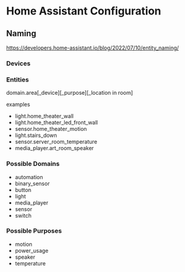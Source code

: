 # Home Assistant Configuration

## Naming
https://developers.home-assistant.io/blog/2022/07/10/entity_naming/

### Devices

### Entities
domain.area[_device][_purpose][_location in room]

examples

- light.home_theater_wall
- light.home_theater_led_front_wall
- sensor.home_theater_motion
- light.stairs_down
- sensor.server_room_temperature
- media_player.art_room_speaker

### Possible Domains

- automation
- binary_sensor
- button
- light
- media_player
- sensor
- switch

### Possible Purposes

- motion
- power_usage
- speaker
- temperature
